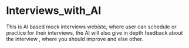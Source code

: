 # Interviews_with_AI
This is AI based mock interviews webiste, where user can schedule or practice for their interviews, the AI will also give in depth feedback about the interview , where you should improve and else other.
